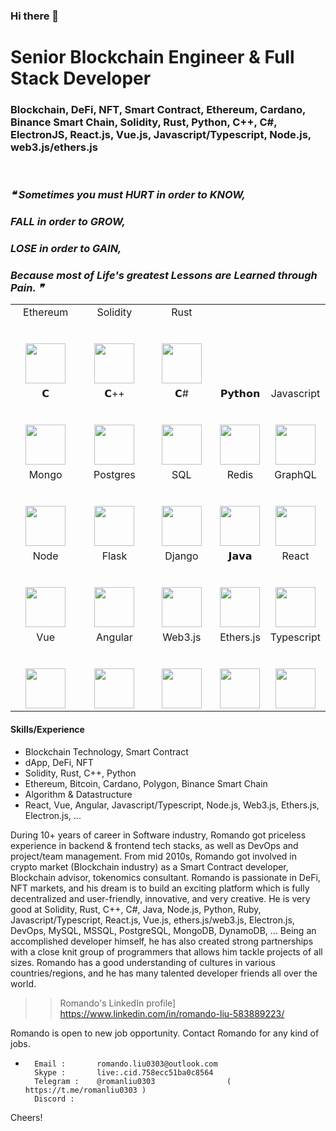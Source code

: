 ### Hi there 👋

# Senior Blockchain Engineer & Full Stack Developer

### Blockchain, DeFi, NFT, Smart Contract, Ethereum, Cardano, Binance Smart Chain, Solidity, Rust, Python, C++, C#, ElectronJS, React.js, Vue.js, Javascript/Typescript, Node.js, web3.js/ethers.js

<br/>

### <i> ❝ Sometimes you must HURT in order to KNOW, <br/>
### FALL in order to GROW, <br/>
### LOSE in order to GAIN, <br/>
### Because most of Life's greatest Lessons are Learned through Pain. ❞ </i>


<table align="center">
  <tbody>
    <tr valign="top">   
        <td width="33%" align="center">
          <span>Ethereum</span><br><br><br>
          <img height="64px" src="https://cdn.svgporn.com/logos/ethereum.svg">
        </td>      
        <td width="33%" align="center">
          <span>Solidity</span><br><br><br>
          <img height="64px" src="https://www.logosvgpng.com/wp-content/uploads/2018/10/solidity-logo-vector.png">
        </td>
        <td width="33%" align="center">
          <span>Rust</span><br><br><br>
          <img height="64px" src="https://cdn.svgporn.com/logos/rust.svg">
        </td>
      </tr>
    <tr valign="top">      
      <td width="20%" align="center">
        <span>𝗖</span><br><br><br>
        <img height="64px" src="https://cdn.svgporn.com/logos/c.svg">
      </td>
      <td width="20%" align="center">
        <span>𝗖++</span><br><br><br>
        <img height="64px" src="https://cdn.svgporn.com/logos/c-plusplus.svg">
      </td>
      <td width="20%" align="center">
        <span>𝗖#</span><br><br><br>
        <img height="64px" src="https://cdn.svgporn.com/logos/c-sharp.svg">
      </td>
      <td width="20%" align="center">
        <span>𝗣𝘆𝘁𝗵𝗼𝗻</span><br><br><br>
        <img height="64px" src="https://cdn.svgporn.com/logos/python.svg">
      </td>
      <td width="20%" align="center">
        <span>Javascript</span><br><br><br>
        <img height="64px" src="https://cdn.svgporn.com/logos/javascript.svg">
      </td>
    </tr>  
    <tr valign="top">
      <td width="20%" align="center">
        <span>Mongo</span><br><br><br>
        <img height="64px" src="https://cdn.svgporn.com/logos/mongodb.svg">
      </td>
      <td width="20%" align="center">
        <span>Postgres</span><br><br><br>
        <img height="64px" src="https://cdn.svgporn.com/logos/postgresql.svg">
      </td>
      <td width="20%" align="center">
        <span>SQL</span><br><br><br>
        <img height="64px" src="https://cdn.svgporn.com/logos/mysql.svg">
      </td>
      <td width="20%" align="center">
        <span>Redis</span><br><br><br>
        <img height="64px" src="https://cdn.svgporn.com/logos/redis.svg">
      </td>
      <td width="20%" align="center">
        <span>GraphQL</span><br><br><br>
        <img height="64px" src="https://cdn.svgporn.com/logos/graphql.svg">
      </td>
    </tr>
    <tr valign="top">
      <td width="20%" align="center">
        <span>Node</span><br><br><br>
        <img height="64px" src="https://cdn.svgporn.com/logos/nodejs.svg">
      </td>
      <td width="20%" align="center">
        <span>Flask</span><br><br><br>
        <img height="64px" src="https://cdn.worldvectorlogo.com/logos/flask.svg">
      </td>
      <td width="20%" align="center">
        <span>Django</span><br><br><br>
        <img height="64px" src="https://cdn.svgporn.com/logos/django.svg">
      </td>
      <td width="20%" align="center">
        <span>𝗝𝗮𝘃𝗮</span><br><br><br>
        <img height="64px" src="https://cdn.svgporn.com/logos/java.svg">
      </td>
      <td width="20%" align="center">
        <span>React</span><br><br><br>
        <img height="64px" src="https://cdn.svgporn.com/logos/react.svg">
      </td>
    </tr>
    <tr valign="top">
      <td width="20%" align="center">
        <span>Vue</span><br><br><br>
        <img height="64px" src="https://cdn.svgporn.com/logos/vue.svg">
      </td>
      <td width="20%" align="center">
        <span>Angular</span><br><br><br>
        <img height="64px" src="https://cdn.worldvectorlogo.com/logos/angular-icon.svg">
      </td>
      <td width="20%" align="center">
        <span>Web3.js</span><br><br><br>
        <img height="64px" src="https://c.gitcoin.co/web3-01.svg">
      </td>
      <td width="20%" align="center">
        <span>Ethers.js</span><br><br><br>
        <img height="64px" src="https://esp.ethereum.foundation/static/f8b753af4c23eb1e1c0896b62a37de8a/69585/ethers-js.png">
      </td>
      <td width="20%" align="center">
        <span>Typescript</span><br><br><br>
        <img height="64px" src="https://cdn.svgporn.com/logos/typescript-icon.svg">
      </td>
    </tr>
  </tbody>
</table>


#### Skills/Experience
- Blockchain Technology, Smart Contract
- dApp, DeFi, NFT
- Solidity, Rust, C++, Python
- Ethereum, Bitcoin, Cardano, Polygon, Binance Smart Chain
- Algorithm & Datastructure
- React, Vue, Angular, Javascript/Typescript, Node.js, Web3.js, Ethers.js, Electron.js, ...

During 10+ years of career in Software industry,  Romando got priceless experience in backend & frontend tech stacks, as well as DevOps and project/team management.
From mid 2010s, Romando got involved in crypto market (Blockchain industry) as a Smart Contract developer, Blockchain advisor, tokenomics consultant.
Romando is passionate in DeFi,  NFT markets,  and his dream is to build an exciting platform which is fully decentralized and user-friendly, innovative, and very creative.
He is very good at   Solidity, Rust, C++, C#, Java, Node.js, Python, Ruby, Javascript/Typescript, React.js, Vue.js,  ethers.js/web3.js, Electron.js,  DevOps,  MySQL, MSSQL, PostgreSQL, MongoDB, DynamoDB, ...
Being an accomplished developer himself, he has also created strong partnerships with a close knit group of programmers that allows him tackle projects of all sizes.
Romando has a good understanding of cultures in various countries/regions, and he has many talented developer friends all over the world.

>> Romando's LinkedIn profile]           
                     https://www.linkedin.com/in/romando-liu-583889223/


Romando is open to new job opportunity.
Contact Romando for any kind of jobs.
*       Email :       romando.liu0303@outlook.com
        Skype :       live:.cid.758ecc51ba0c8564
        Telegram :    @romanliu0303                (  https://t.me/romanliu0303 )
        Discord :     
       
Cheers!

